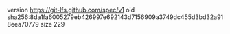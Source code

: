 version https://git-lfs.github.com/spec/v1
oid sha256:8da1fa6005279eb426997e692143d7156909a3749dc455d3bd32a918eea70779
size 229
